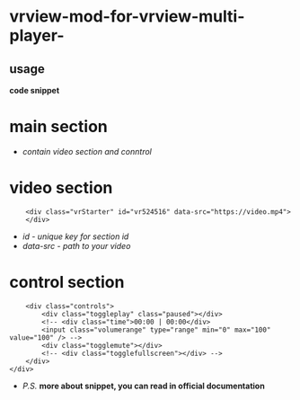 # vrview-mod-for-vrview-multi-player-
## usage
**code snippet**
# main section
- *contain video section and conntrol*
    <div class="vrBox"> 
# video section
        <div class="vrStarter" id="vr524516" data-src="https://video.mp4">  
        </div> 
- *id - unique key for section id*
- *data-src - path to your video*
# control section
        <div class="controls">  
            <div class="toggleplay" class="paused"></div>
            <!-- <div class="time">00:00 | 00:00</div>
            <input class="volumerange" type="range" min="0" max="100" value="100" /> -->
            <div class="togglemute"></div>
            <!-- <div class="togglefullscreen"></div> -->
        </div>
    </div>
    
- *P.S.* **more about snippet, you can read in official documentation**
